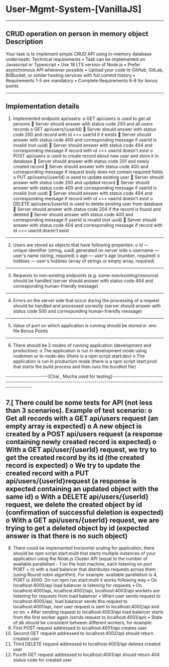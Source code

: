 # User-Mgmt-System-[VanillaJS]
---------------------------------------------------------------------------------------------------------------------------------------------------------------------------------
CRUD operation on person in memory object
Description
---------------------------------------------------------------------------------------------------------------------------------------------------------------------------------
Your task is to implement simple CRUD API using in-memory database underneath.
Technical requirements
•	Task can be implemented on Javascript or Typescript
•	Use 18 LTS version of Node.js
•	Prefer asynchronous API whenever possible
•	Upload your code to GitHub, GitLab, BitBucket, or similar hosting services with full commit history
•	Requirements 1-5 are mandatory
•	Complete Requirements 6-8 for bonus points

---------------------------------------------------------------------------------------------------------------------------------------------------------------------------------
Implementation details
---------------------------------------------------------------------------------------------------------------------------------------------------------------------------------
1.	Implemented endpoint api/users: 
o	GET api/users is used to get all persons 
	Server should answer with status code 200 and all users records
o	GET api/users/{userId} 
	Server should answer with status code 200 and record with id === userId if it exists
	Server should answer with status code 400 and corresponding message if userId is invalid (not uuid)
	Server should answer with status code 404 and corresponding message if record with id === userId doesn't exist
o	POST api/users is used to create record about new user and store it in database 
	Server should answer with status code 201 and newly created record
	Server should answer with status code 400 and corresponding message if request body does not contain required fields
o	PUT api/users/{userId} is used to update existing user 
	Server should answer with status code 200 and updated record
	Server should answer with status code 400 and corresponding message if userId is invalid (not uuid)
	Server should answer with status code 404 and corresponding message if record with id === userId doesn't exist
o	DELETE api/users/{userId} is used to delete existing user from database 
	Server should answer with status code 204 if the record is found and deleted
	Server should answer with status code 400 and corresponding message if userId is invalid (not uuid)
	Server should answer with status code 404 and corresponding message if record with id === userId doesn't exist
-----------------------------------------------------------------------------
2.	Users are stored as objects that have following properties: 
o	id — unique identifier (string, uuid) generated on server side
o	username — user's name (string, required)
o	age — user's age (number, required)
o	hobbies — user's hobbies (array of strings or empty array, required)
-----------------------------------------------------------------------------
3.	Requests to non-existing endpoints (e.g. some-non/existing/resource) should be handled (server should answer with status code 404 and corresponding human-friendly message)
-----------------------------------------------------------------------------
4.	Errors on the server side that occur during the processing of a request should be handled and processed correctly (server should answer with status code 500 and corresponding human-friendly message)
-----------------------------------------------------------------------------
5.	Value of port on which application is running should be stored in .env file
Bonus Points
-----------------------------------------------------------------------------
6.	There should be 2 modes of running application (development and production): 
o	The application is run in development mode using nodemon or ts-node-dev (there is a npm script start:dev)
o	The application is run in production mode (there is a npm script start:prod that starts the build process and then runs the bundled file)

---------------------[Chai , Mocha used for testing]--------------------------------------------------------------------------------------------------------------------

7.[	There could be some tests for API (not less than 3 scenarios). Example of test scenario: 
o	Get all records with a GET api/users request (an empty array is expected)
o	A new object is created by a POST api/users request (a response containing newly created record is expected)
o	With a GET api/user/{userId} request, we try to get the created record by its id (the created record is expected)
o	We try to update the created record with a PUT api/users/{userId}request (a response is expected containing an updated object with the same id)
o	With a DELETE api/users/{userId} request, we delete the created object by id (confirmation of successful deletion is expected)
o	With a GET api/users/{userId} request, we are trying to get a deleted object by id (expected answer is that there is no such object)
-----------------------------------------------------------------------------
8.	There could be implemented horizontal scaling for application, there should be npm script start:multi that starts multiple instances of your application using the Node.js Cluster API (equal to the number of available parallelism - 1 on the host machine, each listening on port PORT + n) with a load balancer that distributes requests across them (using Round-robin algorithm). For example: available parallelism is 4, PORT is 4000. On run npm run start:multi it works following way
•	On localhost:4000/api load balancer is listening for requests
•	On localhost:4001/api, localhost:4002/api, localhost:4003/api workers are listening for requests from load balancer
•	When user sends request to localhost:4000/api, load balancer sends this request to localhost:4001/api, next user request is sent to localhost:4002/api and so on.
•	After sending request to localhost:4003/api load balancer starts from the first worker again (sends request to localhost:4001/api)
•	State of db should be consistent between different workers, for example: 
1.	First POST request addressed to localhost:4001/api creates user
2.	Second GET request addressed to localhost:4002/api should return created user
3.	Third DELETE request addressed to localhost:4003/api deletes created user
4.	Fourth GET request addressed to localhost:4001/api should return 404 status code for created user

